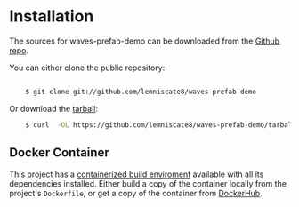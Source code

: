 # Installation

The sources for waves-prefab-demo can be downloaded from the [Github repo](https://github.com/lemniscate8/waves-prefab-demo).

You can either clone the public repository:

```bash

    $ git clone git://github.com/lemniscate8/waves-prefab-demo
```
Or download the [tarball](https://github.com/lemniscate8/waves-prefab-demo/tarball/master):

```bash
    $ curl  -OL https://github.com/lemniscate8/waves-prefab-demo/tarball/master
```

## Docker Container

This project has a [containerized build enviroment](https://docs.docker.com/engine/reference/commandline/build/) available with all its dependencies installed. Either build a copy of the container locally from the project's `Dockerfile`,
or get a copy of the container from [DockerHub](https://hub.docker.com/r/lemniscate8/waves-prefab-demo}).
